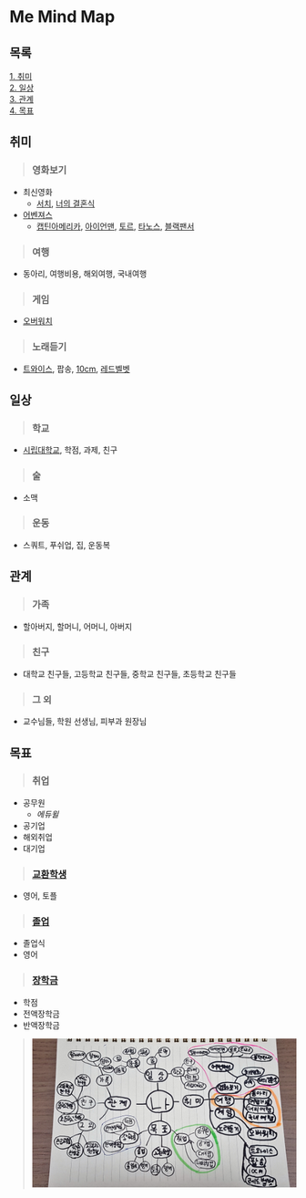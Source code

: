 # Me Mind Map

## 목록
[1. 취미](#1)</br>
[2. 일상](#2)</br>
[3. 관계](#3)</br>
[4. 목표](#4)</br>


<h2 id="1"> 취미 </h2>

> ### 영화보기
- 최신영화 
  - [서치](https://movie.naver.com/movie/bi/mi/basic.nhn?code=172425), [너의 결혼식](https://movie.naver.com/movie/bi/mi/basic.nhn?code=140652)
- [어벤져스](https://movie.naver.com/movie/bi/mi/basic.nhn?code=136315)
  - [캡틴아메리카](https://www.marvel.com/characters/captain-america-steve-rogers), [아이언맨](https://www.marvel.com/characters/iron-man-tony-stark), [토르](https://www.marvel.com/characters/thor-thor-odinson), [타노스](https://www.marvel.com/characters/thanos), [블랙팬서](https://www.marvel.com/characters/black-panther-t-challa)






> ### 여행
  - 동아리, 여행비용, 해외여행, 국내여행

> ### 게임
- [오버워치](https://playoverwatch.com/ko-kr/)
> ### 노래듣기
- [트와이스](https://www.youtube.com/channel/UCzgxx_DM2Dcb9Y1spb9mUJA), 팝송, [10cm](https://www.youtube.com/channel/UCRmShE13u8THvf_ptRVktRg), [레드벨벳](https://www.youtube.com/channel/UCk9GmdlDTBfgGRb7vXeRMoQ)
 
 <h2 id="2"> 일상 </h2>
 
> ### 학교
- [시립대학교](http://www.uos.ac.kr/main.do), 학점, 과제, 친구
> ### 술
- 소맥
> ### 운동
- 스쿼트, 푸쉬업, 집, 운동복

<h2 id="3"> 관계 </h2>

> ### 가족
- 할아버지, 할머니, 어머니, 아버지
> ### 친구
- 대학교 친구들, 고등학교 친구들, 중학교 친구들, 초등학교 친구들
> ### 그 외
- 교수님들, 학원 선생님, 피부과 원장님

<h2 id="4"> 목표 </h2>

> ### 취업
- 공무원
  - *에듀윌*
- 공기업
- 해외취업 
- 대기업

> ### [교환학생](http://global.uos.ac.kr/kiice/study/exPro.do?loginCheck=false)
- 영어, 토플

> ### [졸업](http://www.uos.ac.kr/kor/html/uaInfo/graduate/terms/terms.do)
- 졸업식
- 영어

> ### [장학금](http://scholarship.uos.ac.kr/)
- 학점
- 전액장학금
- 반액장학금


> ![image](./Mindmap.jpg)
